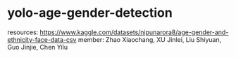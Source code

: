 # yolo-age-gender-detection
resources: https://www.kaggle.com/datasets/nipunarora8/age-gender-and-ethnicity-face-data-csv
member: Zhao Xiaochang, XU Jinlei, Liu Shiyuan, Guo Jinjie, Chen Yilu
